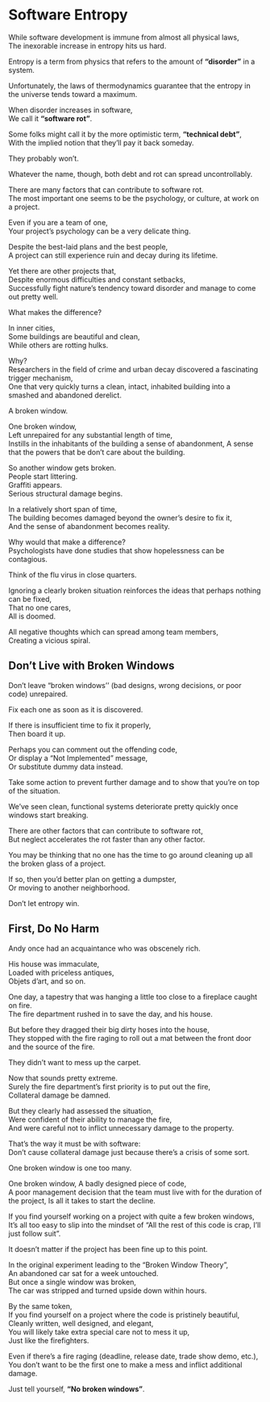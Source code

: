 # Software Entropy

While software development is immune from almost all physical laws,  
The inexorable increase in entropy hits us hard.

Entropy is a term from physics that refers to the amount of **“disorder”** in a system.

Unfortunately, the laws of thermodynamics guarantee that the entropy in the universe tends toward a maximum.

When disorder increases in software,  
We call it **“software rot”**.

Some folks might call it by the more optimistic term, **“technical debt”**,  
With the implied notion that they’ll pay it back someday.

They probably won’t.

Whatever the name, though, both debt and rot can spread uncontrollably.

There are many factors that can contribute to software rot.  
The most important one seems to be the psychology, or culture, at work on a project.

Even if you are a team of one,  
Your project’s psychology can be a very delicate thing.

Despite the best-laid plans and the best people,  
A project can still experience ruin and decay during its lifetime.

Yet there are other projects that,  
Despite enormous difficulties and constant setbacks,  
Successfully fight nature’s tendency toward disorder and manage to come out pretty well.

What makes the difference?

In inner cities,  
Some buildings are beautiful and clean,  
While others are rotting hulks.

Why?  
Researchers in the field of crime and urban decay discovered a fascinating trigger mechanism,  
One that very quickly turns a clean, intact, inhabited building into a smashed and abandoned derelict.

A broken window.

One broken window,  
Left unrepaired for any substantial length of time,  
Instills in the inhabitants of the building a sense of abandonment,
A sense that the powers that be don’t care about the building.

So another window gets broken.  
People start littering.  
Graffiti appears.  
Serious structural damage begins.

In a relatively short span of time,  
The building becomes damaged beyond the owner’s desire to fix it,  
And the sense of abandonment becomes reality.

Why would that make a difference?  
Psychologists have done studies that show hopelessness can be contagious.

Think of the flu virus in close quarters.

Ignoring a clearly broken situation reinforces the ideas that perhaps nothing can be fixed,  
That no one cares,  
All is doomed.

All negative thoughts which can spread among team members,  
Creating a vicious spiral.

## Don’t Live with Broken Windows

Don’t leave “broken windows’’ (bad designs, wrong decisions, or poor code) unrepaired.

Fix each one as soon as it is discovered.

If there is insufficient time to fix it properly,  
Then board it up.

Perhaps you can comment out the offending code,  
Or display a “Not Implemented” message,  
Or substitute dummy data instead.

Take some action to prevent further damage and to show that you’re on top of the situation.

We’ve seen clean, functional systems deteriorate pretty quickly once windows start breaking.

There are other factors that can contribute to software rot,  
But neglect accelerates the rot faster than any other factor.

You may be thinking that no one has the time to go around cleaning up all the broken glass of a project.

If so, then you’d better plan on getting a dumpster,  
Or moving to another neighborhood.

Don’t let entropy win.

## First, Do No Harm

Andy once had an acquaintance who was obscenely rich.

His house was immaculate,  
Loaded with priceless antiques,  
Objets d’art, and so on.

One day, a tapestry that was hanging a little too close to a fireplace caught on fire.  
The fire department rushed in to save the day, and his house.

But before they dragged their big dirty hoses into the house,  
They stopped with the fire raging to roll out a mat between the front door and the source of the fire.

They didn’t want to mess up the carpet.

Now that sounds pretty extreme.  
Surely the fire department’s first priority is to put out the fire,  
Collateral damage be damned.

But they clearly had assessed the situation,  
Were confident of their ability to manage the fire,  
And were careful not to inflict unnecessary damage to the property.

That’s the way it must be with software:  
Don’t cause collateral damage just because there’s a crisis of some sort.

One broken window is one too many.

One broken window,
A badly designed piece of code,  
A poor management decision that the team must live with for the duration of the project,
Is all it takes to start the decline.

If you find yourself working on a project with quite a few broken windows,  
It’s all too easy to slip into the mindset of “All the rest of this code is crap, I’ll just follow suit”.

It doesn’t matter if the project has been fine up to this point.

In the original experiment leading to the “Broken Window Theory”,  
An abandoned car sat for a week untouched.  
But once a single window was broken,  
The car was stripped and turned upside down within hours.

By the same token,  
If you find yourself on a project where the code is pristinely beautiful,  
Cleanly written, well designed, and elegant,  
You will likely take extra special care not to mess it up,  
Just like the firefighters.

Even if there’s a fire raging (deadline, release date, trade show demo, etc.),  
You don’t want to be the first one to make a mess and inflict additional damage.

Just tell yourself, **“No broken windows”**.

